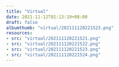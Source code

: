 ```yaml
---
title: "Virtual"
date: 2021-11-12T02:13:19+08:00
draft: false
albumthumb: "virtual/202111120221523.png"
resources:
- src: "virtual/202111120221521.png"
- src: "virtual/202111120221522.png"
- src: "virtual/202111120221523.png"
- src: "virtual/202111120221524.png"
---
```


